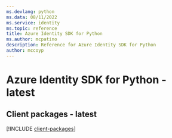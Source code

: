 ```yaml
---
ms.devlang: python
ms.data: 08/11/2022
ms.service: identity
ms.topic: reference
title: Azure Identity SDK for Python
ms.author: mcpatino
description: Reference for Azure Identity SDK for Python
author: mccoyp
---
```

# Azure Identity SDK for Python - latest

## Client packages - latest
[!INCLUDE [client-packages](identity-client-index.md)]